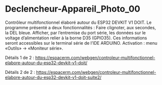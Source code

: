 # Declencheur-Appareil_Photo_00
Contrôleur multifonctionnel élaboré autour du ESP32 DEVKIT V1 DOIT.
Le programme présenté a deux fonctionnalités : Faire clignoter, aux secondes, la DEL bleue.  Afficher, par l’entremise du port série, les données sur le voltage d’alimentation relier à la borne D35 (GPIO35). Ces informations seront accessibles sur le terminal série de l’IDE ARDUINO. Activation : menu «Outils» -> «Moniteur série».

Détails 1 de 2 : https://espacerm.com/webgen/controleur-multifonctionnel-elabore-autour-du-esp32-devkit-v1-doit/

Détails 2 de 2 : https://espacerm.com/webgen/controleur-multifonctionnel-elabore-autour-du-esp32-devkit-v1-doit-suite2/
